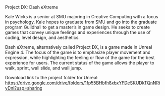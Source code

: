 Project DX: Dash eXtreme

Kale Wicks is a senior at SMU majoring in Creative Computing with a focus in psychology. Kale hopes to graduate from SMU and go into the graduate program Guildhall to get a master’s in game design. He seeks to create games that convey unique feelings and experiences through the use of coding, level design, and aesthetics.

Dash eXtreme, alternatively called Project DX, is a game made in Unreal Engine 4. The focus of the game is to emphasize player movement and expression, while highlighting the feeling or flow of the game for the best experience for users. The current status of the game allows the player to walk, sprint, wall slide, and wall jump.

Download link to the project folder for Unreal: https://drive.google.com/drive/folders/1fp55BHbfh8xbxYFDeSKUDkTQnNRiyDnI?usp=sharing
